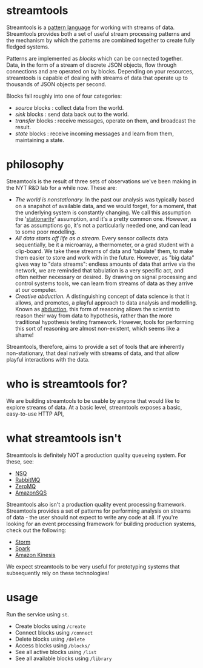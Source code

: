 streamtools
===========

Streamtools is a [pattern language](http://en.wikipedia.org/wiki/Pattern_language) 
for working with streams of data. Streamtools provides both a set of
useful stream processing patterns and the mechanism by which the patterns are 
combined together to create fully fledged systems. 

Patterns are implemented as *blocks* which can be connected together. Data, in
the form of a stream of discrete JSON objects, flow through connections and are operated on by
blocks. Depending on your resources, streamtools is capable of dealing with streams of data that operate up to thousands of JSON objects per second.

Blocks fall roughly into one of four categories:
* *source* blocks : collect data from the world.
* *sink* blocks : send data back out to the world.
* *transfer* blocks : receive messages, operate on them, and
  broadcast the result. 
* *state* blocks : receive incoming messages and learn from them,
  maintaining a state.


philosophy
==========

Streamtools is the result of three sets of observations we've been making in the
NYT R&D lab for a while now. These are:
* *The world is nonstationary.* In the past our analysis was typically based on a snapshot of
  available data, and we would forget, for a moment, that the
  underlying system is constantly changing. We call this assumption the
  '[stationarity](http://en.wikipedia.org/wiki/Stationary_process)' assumption, and it's a pretty common one. However, as far as assumptions go, it's not a particularly needed one, and can lead to some poor
  modelling. 
* *All data starts off life as a stream.* Every sensor collects data
  sequentially, be it a microarray, a thermometer, or a grad student with a
  clip-board. We take these streams of data and 'tabulate' them, to make them
  easier to store and work with in the future. However, as "big data" gives way
  to "data streams": endless amounts of data that arrive via the network, we are
  reminded that tabulation is a very specific act, and often neither necessary
  or desired. By drawing on signal processing and control systems tools, we can
  learn from streams of data as they arrive at our computer.
* *Creative abduction.* A distinguishing concept of data science is that it
  allows, and promotes, a playful approach to data analysis and modelling. Known
  as [abduction](http://en.wikipedia.org/wiki/Abductive_reasoning), this form of
  reasoning allows the scientist to reason their way from data to hypothesis, rather than
  the more traditional hypothesis testing framework. However, tools for
  performing this sort of reasoning are almost non-existent, which seems like a
  shame!

Streamtools, therefore, aims to provide a set of tools that are inherently
non-stationary, that deal natively with streams of data, and that allow playful
interactions with the data. 

who is streamtools for?
=======================

We are building streamtools to be usable by anyone that would like to explore
streams of data. At a basic level, streamtools exposes a basic, easy-to-use HTTP API, 

what streamtools isn't
======================

Streamtools is definitely NOT a production quality queueing system. For these,
see:
* [NSQ](http://bitly.github.io/nsq/)
* [RabbitMQ](http://www.rabbitmq.com/)
* [ZeroMQ](http://zeromq.org/)
* [AmazonSQS](http://aws.amazon.com/sqs/)

Streamtools also isn't a production quality event processing framework. Streamtools provides a set
of patterns for performing analysis on streams of data - the user should not
expect to write any code at all. If you're looking for an event processing
framework for building production systems, check out the following:
* [Storm](http://storm-project.net/)
* [Spark](http://spark.incubator.apache.org/)
* [Amazon Kinesis](http://aws.amazon.com/kinesis/)

We expect streamtools to be very useful for prototyping systems that
subsequently rely on these technologies!

usage
=====

Run the service using `st`.

* Create blocks using `/create`
* Connect blocks using `/connect`
* Delete blocks using `/delete`
* Access blocks using `/blocks/`
* See all active blocks using `/list`
* See all available blocks using `/library`
